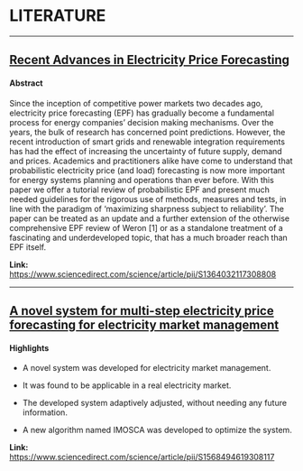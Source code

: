# LITERATURE
---

## [Recent Advances in Electricity Price Forecasting](/recent_advances_in_electricity_price_forecasting.pdf)

#### Abstract
Since the inception of competitive power markets two decades ago, electricity price forecasting (EPF) has gradually become a fundamental process for energy companies’ decision making mechanisms. Over the years, the bulk of research has concerned point predictions. However, the recent introduction of smart grids and renewable integration requirements has had the effect of increasing the uncertainty of future supply, demand and prices. Academics and practitioners alike have come to understand that probabilistic electricity price (and load) forecasting is now more important for energy systems planning and operations than ever before. With this paper we offer a tutorial review of probabilistic EPF and present much needed guidelines for the rigorous use of methods, measures and tests, in line with the paradigm of ‘maximizing sharpness subject to reliability’. The paper can be treated as an update and a further extension of the otherwise comprehensive EPF review of Weron [1] or as a standalone treatment of a fascinating and underdeveloped topic, that has a much broader reach than EPF itself.

**Link:** https://www.sciencedirect.com/science/article/pii/S1364032117308808


---
## [A novel system for multi-step electricity price forecasting for electricity market management](/recent_advances_in_electricity_price_forecasting.pdf)


#### Highlights
- A novel system was developed for electricity market management.

- It was found to be applicable in a real electricity market.

- The developed system adaptively adjusted, without needing any future information.

- A new algorithm named IMOSCA was developed to optimize the system.


**Link:** https://www.sciencedirect.com/science/article/pii/S1568494619308117
